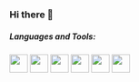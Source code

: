 ### Hi there 👋


##### Languages and Tools:
<img height="32" width="32" src="https://cdn.icon-icons.com/icons2/3053/PNG/512/microsoft_visual_studio_code_alt_macos_bigsur_icon_189956.png" />   <img height="32" width="32" src="https://cdn.icon-icons.com/icons2/3053/PNG/512/intellij_clion_macos_bigsur_icon_190059.png" />   <img height="32" width="32" src="https://cdn.icon-icons.com/icons2/3053/PNG/512/intellij_macos_bigsur_icon_190061.png" />   <img height="32" width="32" src="https://cdn.icon-icons.com/icons2/1381/PNG/512/applicationshaskell_93694.png" />   <img height="32" width="32" src="https://cdn.icon-icons.com/icons2/2415/PNG/512/c_line_logo_icon_146612.png" />   <img height="32" width="32" src="https://cdn.icon-icons.com/icons2/159/PNG/256/java_22523.png" />   


<!--
**Henrique-190/Henrique-190** is a ✨ _special_ ✨ repository because its `README.md` (this file) appears on your GitHub profile.

Here are some ideas to get you started:

- 🔭 I’m currently working on ...
- 🌱 I’m currently learning ...
- 👯 I’m looking to collaborate on ...
- 🤔 I’m looking for help with ...
- 💬 Ask me about ...
- 📫 How to reach me: ...
- 😄 Pronouns: ...
- ⚡ Fun fact: ...
-->
